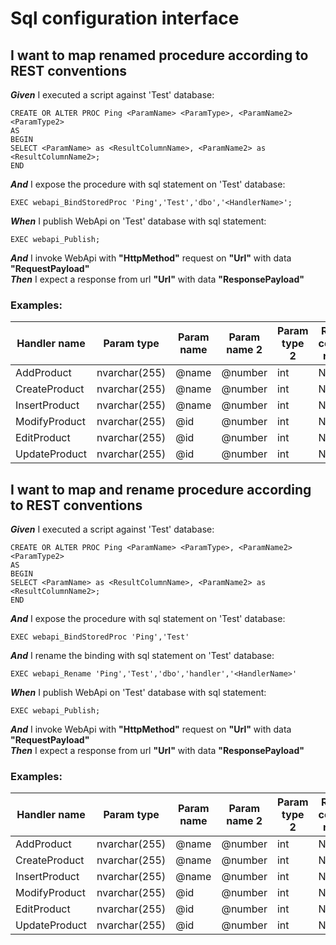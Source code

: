 # Sql configuration interface

## I want to map renamed procedure according to REST conventions

**_Given_** I executed a script against 'Test' database:<br />
```SqlLine
CREATE OR ALTER PROC Ping <ParamName> <ParamType>, <ParamName2> <ParamType2>
AS
BEGIN
SELECT <ParamName> as <ResultColumnName>, <ParamName2> as <ResultColumnName2>;
END
```
**_And_** I expose the procedure with sql statement on 'Test' database:<br />
```SqlLine
EXEC webapi_BindStoredProc 'Ping','Test','dbo','<HandlerName>';
```
**_When_** I publish WebApi on 'Test' database with sql statement:<br />
```SqlLine
EXEC webapi_Publish;
```
**_And_** I invoke WebApi with **"HttpMethod"** request on **"Url"** with data **"RequestPayload"**<br />
**_Then_** I expect a response from url **"Url"** with data **"ResponsePayload"**<br />
### Examples:
| Handler name | Param type | Param name | Param name 2 | Param type 2 | Result column name | Result column name 2 | Http method | Url | Request payload | Response payload| 
| --- | --- | --- | --- | --- | --- | --- | --- | --- | --- | ---| 
| AddProduct | nvarchar(255) | @name | @number | int | Name | Number | POST | api/Product | {"name":"pc","number":123} | {"name":"pc","number":123}| 
| CreateProduct | nvarchar(255) | @name | @number | int | Name | Number | POST | api/Product | {"name":"pc","number":123} | {"name":"pc","number":123}| 
| InsertProduct | nvarchar(255) | @name | @number | int | Name | Number | POST | api/Product | {"name":"pc","number":123} | {"name":"pc","number":123}| 
| ModifyProduct | nvarchar(255) | @id | @number | int | Name | Number | PUT | api/Product/pc | {"number":123} | {"name":"pc","number":123}| 
| EditProduct | nvarchar(255) | @id | @number | int | Name | Number | PUT | api/Product/pc | {"number":123} | {"name":"pc","number":123}| 
| UpdateProduct | nvarchar(255) | @id | @number | int | Name | Number | PUT | api/Product/pc | {"number":123} | {"name":"pc","number":123}| 
## I want to map and rename procedure according to REST conventions

**_Given_** I executed a script against 'Test' database:<br />
```SqlLine
CREATE OR ALTER PROC Ping <ParamName> <ParamType>, <ParamName2> <ParamType2>
AS
BEGIN
SELECT <ParamName> as <ResultColumnName>, <ParamName2> as <ResultColumnName2>;
END
```
**_And_** I expose the procedure with sql statement on 'Test' database:<br />
```SqlLine
EXEC webapi_BindStoredProc 'Ping','Test'
```
**_And_** I rename the binding with sql statement on 'Test' database:<br />
```SqlLine
EXEC webapi_Rename 'Ping','Test','dbo','handler','<HandlerName>'
```
**_When_** I publish WebApi on 'Test' database with sql statement:<br />
```SqlLine
EXEC webapi_Publish;
```
**_And_** I invoke WebApi with **"HttpMethod"** request on **"Url"** with data **"RequestPayload"**<br />
**_Then_** I expect a response from url **"Url"** with data **"ResponsePayload"**<br />
### Examples:
| Handler name | Param type | Param name | Param name 2 | Param type 2 | Result column name | Result column name 2 | Http method | Url | Request payload | Response payload| 
| --- | --- | --- | --- | --- | --- | --- | --- | --- | --- | ---| 
| AddProduct | nvarchar(255) | @name | @number | int | Name | Number | POST | api/Product | {"name":"pc","number":123} | {"name":"pc","number":123}| 
| CreateProduct | nvarchar(255) | @name | @number | int | Name | Number | POST | api/Product | {"name":"pc","number":123} | {"name":"pc","number":123}| 
| InsertProduct | nvarchar(255) | @name | @number | int | Name | Number | POST | api/Product | {"name":"pc","number":123} | {"name":"pc","number":123}| 
| ModifyProduct | nvarchar(255) | @id | @number | int | Name | Number | PUT | api/Product/pc | {"number":123} | {"name":"pc","number":123}| 
| EditProduct | nvarchar(255) | @id | @number | int | Name | Number | PUT | api/Product/pc | {"number":123} | {"name":"pc","number":123}| 
| UpdateProduct | nvarchar(255) | @id | @number | int | Name | Number | PUT | api/Product/pc | {"number":123} | {"name":"pc","number":123}| 
